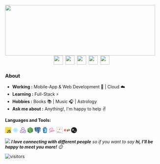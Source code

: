 <p>
  <img align="left" width="490" height="165" src="https://github-readme-stats.vercel.app/api?username=anamontiaga&show_icons=true&hide_border=false&line_height=20&title_color=f69673&icon_color=1b93c9&show_owner=true"/>
  
 
   <p align="center">
  <a href="https://t.me/anamontiaga" alt="Telegram"><img src="https://github.com/anamontiaga/anamontiaga/blob/master/telegram.png" height="30" width="30"></a>&nbsp;
  <a href="https://www.linkedin.com/in/anamontiaga/" alt="Linkedin"><img src="https://github.com/anamontiaga/anamontiaga/blob/master/linkedin.png" height="30" width="30"></a>&nbsp;
       <a href="https://medium.com/@amontiaga" alt="Medium"><img src="https://github.com/anamontiaga/anamontiaga/blob/master/medium.png" height="30" width="30"></a>&nbsp;
  <a href="https://gitlab.com/anamontiaga" alt="Gitlab"><img src="https://github.com/anamontiaga/anamontiaga/blob/master/gitlab.png" height="30" width="30"></a>&nbsp;
      <a href="https://twitter.com/AMontiaga" alt="Twitter"><img src="https://github.com/anamontiaga/anamontiaga/blob/master/twitter.png" height="30" width="30"></a>&nbsp;
    
    
  </p>

### About
-  **Working :** Mobile-App & Web Development :iphone: | Cloud :cloud: 
-  **Learning :** Full-Stack :zap: 
-  **Hobbies :** Books :books: | Music :headphones: | Astrology
-  **Ask me about :** Anything!, I'm happy to help :v:

**Languages and Tools:**  

<code><img height="20" src="https://raw.githubusercontent.com/github/explore/80688e429a7d4ef2fca1e82350fe8e3517d3494d/topics/javascript/javascript.png"></code>
<code><img height="20" src="https://raw.githubusercontent.com/github/explore/80688e429a7d4ef2fca1e82350fe8e3517d3494d/topics/react/react.png"></code>
<code><img height="20" src="https://raw.githubusercontent.com/github/explore/80688e429a7d4ef2fca1e82350fe8e3517d3494d/topics/redux/redux.png"></code>
<code><img height="20" src="https://raw.githubusercontent.com/github/explore/80688e429a7d4ef2fca1e82350fe8e3517d3494d/topics/nodejs/nodejs.png"></code>
<code><img height="20" src="https://raw.githubusercontent.com/github/explore/80688e429a7d4ef2fca1e82350fe8e3517d3494d/topics/postgresql/postgresql.png"></code>
<code><img height="20" src="https://raw.githubusercontent.com/github/explore/80688e429a7d4ef2fca1e82350fe8e3517d3494d/topics/css/css.png"></code>
<code><img height="20" src="https://raw.githubusercontent.com/github/explore/80688e429a7d4ef2fca1e82350fe8e3517d3494d/topics/sass/sass.png"></code>
<code><img height="20" src="https://raw.githubusercontent.com/github/explore/80688e429a7d4ef2fca1e82350fe8e3517d3494d/topics/styled-components/styled-components.png"></code>
<code><img height="20" src="https://raw.githubusercontent.com/github/explore/80688e429a7d4ef2fca1e82350fe8e3517d3494d/topics/git/git.png"></code>
<code><img height="20" src="https://raw.githubusercontent.com/github/explore/80688e429a7d4ef2fca1e82350fe8e3517d3494d/topics/terminal/terminal.png"></code>


<img src="https://media.giphy.com/media/LnQjpWaON8nhr21vNW/giphy.gif" width="60"> <em><b>I love connecting with different people</b> so if you want to say <b>hi, I'll be happy to meet you more!</b> 😊</em>

![visitors](https://visitor-badge.glitch.me/badge?page_id=anamontiaga.anamontiaga) 




